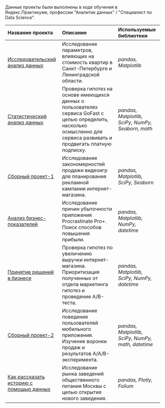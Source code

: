 Данные проекты были выполнены в ходе обучения в Яндекс.Практикуме, профессии "Аналитик данных" / "Специалист по Data Science".

| Название проекта | Описание | Используемые библиотеки | 
| :---------------------- | :---------------------- | :---------------------- |
| [Исследовательский анализ данных](sprint_5) | Исследование параметров, влияющих на стоимость квартир в Санкт-Петербурге и Ленинградской области. | *pandas, Matplotlib* |
| [Статистический анализ данных](sprint_6) | Проверка гипотез на основе имеющихся данных о пользователях сервиса GoFast с целью определить, насколько осмысленно для сервиса развивать и продвигать платную подписку. | *pandas, Matplotlib, SciPy, NumPy, Seaborn, math* |
| [Сборный проект-1](sprint_8) | Исследование закономерностей продажи видеоигр для планирования рекламной кампании интернет-магазина. | *pandas, Matplotlib, SciPy, Seaborn* |
| [Анализ бизнес-показателей](sprint_10) | Исследование причин убыточности приложения Procrastinate Pro+. Поиск способов повышения прибыли. | *pandas, Matplotlib, NumPy, datetime* |
| [Принятие решений в бизнесе](sprint_12) | Проверка гипотез по увеличению выручки интернет-магазина. Приоритизация полученных от отдела маркетинга гипотез и проведение A/B-теста. | *pandas, Matplotlib, SciPy, NumPy, datetime* |
| [Сборный проект-2](sprint_13) | Исследование поведения пользователей мобильного приложения. Изучение воронки продаж и результатов A/A/B-эксперимента. | *pandas, Matplotlib, SciPy, NumPy, math, datetime* |
| [Как рассказать историю с помощью данных](sprint_14) | Исследование рынка заведений общественного питания Москвы с целью открытия нового заведения. | *pandas, Plotly, Folium* |

